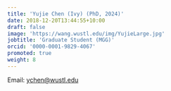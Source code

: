 ```yaml
---
title: 'Yujie Chen (Ivy) (PhD, 2024)'
date: 2018-12-20T13:44:55+10:00
draft: false
image: 'https://wang.wustl.edu/img/YujieLarge.jpg'
jobtitle: 'Graduate Student (MGG)'
orcid: '0000-0001-9829-4067'
promoted: true
weight: 8
---
```

Email: ychen@wustl.edu